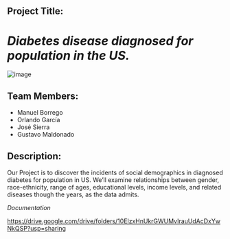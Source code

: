 ## Project Title:
# _Diabetes disease diagnosed for population in the US._

![image](https://user-images.githubusercontent.com/80076539/117385344-89880c00-aeaa-11eb-8c16-981b4281102f.png)

## Team Members:

 - Manuel Borrego 
 - Orlando García
 - José Sierra
 - Gustavo Maldonado

## Description:

Our Project is to discover the incidents of social demographics in diagnosed diabetes for population in US. We’ll examine relationships between gender, race-ethnicity, range of ages, educational levels, income levels, and related diseases though the years, as the data admits.

*Documentation*

https://drive.google.com/drive/folders/10ElzxHnUkrGWUMvIrauUdAcDxYwNkQSP?usp=sharing
